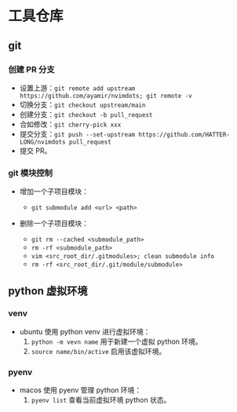 # 工具仓库

## git

### 创建 PR 分支

- 设置上游：`git remote add upstream https://github.com/ayamir/nvimdots; git remote -v`
- 切换分支：`git checkout upstream/main`
- 创建分支：`git checkout -b pull_request`
- 合如修改：`git cherry-pick xxx`
- 提交分支：`git push --set-upstream https://github.com/HATTER-LONG/nvimdots pull_request`
- 提交 PR。

### git 模块控制

- 增加一个子项目模块：
  - `git submodule add <url> <path>`

- 删除一个子项目模块：
  - `git rm --cached <submodule_path>`
  - `rm -rf <submodule_path>`
  - `vim <src_root_dir/.gitmodules>; clean submodule info`
  - `rm -rf <src_root_dir/.git/module/submodule>`

## python 虚拟环境

### venv

- ubuntu 使用 python venv 进行虚拟环境：
  1. `python -m vevn name` 用于新建一个虚拟 python 环境。
  2. `source name/bin/active` 启用该虚拟环境。

### pyenv

- macos 使用 pyenv 管理 python 环境：
  1. `pyenv list` 查看当前虚拟环境 python 状态。